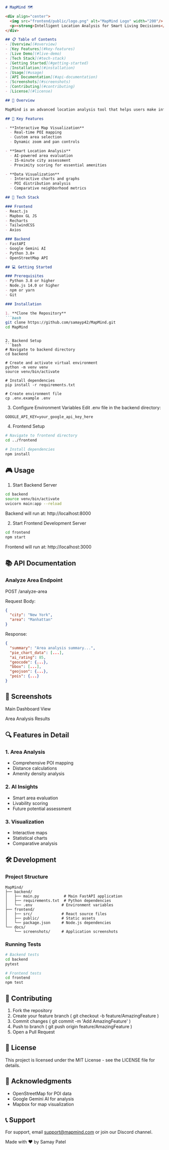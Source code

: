 ```markdown
# MapMind 🗺️

<div align="center">
  <img src="frontend/public/logo.png" alt="MapMind Logo" width="200"/>
  <p><strong>Intelligent Location Analysis for Smart Living Decisions</strong></p>
</div>

## 📋 Table of Contents
- [Overview](#overview)
- [Key Features](#key-features)
- [Live Demo](#live-demo)
- [Tech Stack](#tech-stack)
- [Getting Started](#getting-started)
- [Installation](#installation)
- [Usage](#usage)
- [API Documentation](#api-documentation)
- [Screenshots](#screenshots)
- [Contributing](#contributing)
- [License](#license)

## 🌟 Overview

MapMind is an advanced location analysis tool that helps users make informed decisions about where to live. By analyzing various points of interest (POIs) within a specified area, it provides comprehensive insights about the neighborhood's livability, amenities, and overall potential.

## 🎯 Key Features

- **Interactive Map Visualization**
  - Real-time POI mapping
  - Custom area selection
  - Dynamic zoom and pan controls

- **Smart Location Analysis**
  - AI-powered area evaluation
  - 15-minute city assessment
  - Proximity scoring for essential amenities

- **Data Visualization**
  - Interactive charts and graphs
  - POI distribution analysis
  - Comparative neighborhood metrics

## 🚀 Tech Stack

### Frontend
- React.js
- Mapbox GL JS
- Recharts
- TailwindCSS
- Axios

### Backend
- FastAPI
- Google Gemini AI
- Python 3.8+
- OpenStreetMap API

## 💻 Getting Started

### Prerequisites
- Python 3.8 or higher
- Node.js 14.0 or higher
- npm or yarn
- Git

### Installation

1. **Clone the Repository**
```bash
git clone https://github.com/samayp42/MapMind.git
cd MapMind
 ```
```

2. Backend Setup
```bash
# Navigate to backend directory
cd backend

# Create and activate virtual environment
python -m venv venv
source venv/bin/activate

# Install dependencies
pip install -r requirements.txt

# Create environment file
cp .env.example .env
 ```

3. Configure Environment Variables
Edit .env file in the backend directory:

```plaintext
GOOGLE_API_KEY=your_google_api_key_here
 ```

4. Frontend Setup
```bash
# Navigate to frontend directory
cd ../frontend

# Install dependencies
npm install
 ```

## 🎮 Usage
1. Start Backend Server
```bash
cd backend
source venv/bin/activate
uvicorn main:app --reload
 ```

Backend will run at: http://localhost:8000

2. Start Frontend Development Server
```bash
cd frontend
npm start
 ```

Frontend will run at: http://localhost:3000

## 📚 API Documentation
### Analyze Area Endpoint
POST /analyze-area

Request Body:

```json
{
  "city": "New York",
  "area": "Manhattan"
}
 ```

Response:

```json
{
  "summary": "Area analysis summary...",
  "pie_chart_data": [...],
  "ai_rating": 85,
  "geocode": {...},
  "bbox": [...],
  "geojson": {...},
  "pois": {...}
}
 ```

## 📸 Screenshots
Main Dashboard View

Area Analysis Results

## 🔍 Features in Detail
### 1. Area Analysis
- Comprehensive POI mapping
- Distance calculations
- Amenity density analysis
### 2. AI Insights
- Smart area evaluation
- Livability scoring
- Future potential assessment
### 3. Visualization
- Interactive maps
- Statistical charts
- Comparative analysis
## 🛠️ Development
### Project Structure
```plaintext
MapMind/
├── backend/
│   ├── main.py           # Main FastAPI application
│   ├── requirements.txt  # Python dependencies
│   └── .env             # Environment variables
├── frontend/
│   ├── src/             # React source files
│   ├── public/          # Static assets
│   └── package.json     # Node.js dependencies
└── docs/
    └── screenshots/     # Application screenshots
 ```

### Running Tests
```bash
# Backend tests
cd backend
pytest

# Frontend tests
cd frontend
npm test
 ```

## 🤝 Contributing
1. Fork the repository
2. Create your feature branch ( git checkout -b feature/AmazingFeature )
3. Commit changes ( git commit -m 'Add AmazingFeature' )
4. Push to branch ( git push origin feature/AmazingFeature )
5. Open a Pull Request
## 📄 License
This project is licensed under the MIT License - see the LICENSE file for details.

## 🙏 Acknowledgments
- OpenStreetMap for POI data
- Google Gemini AI for analysis
- Mapbox for map visualization
## 📞 Support
For support, email support@mapmind.com or join our Discord channel.

Made with ❤️ by Samay Patel
 ```
